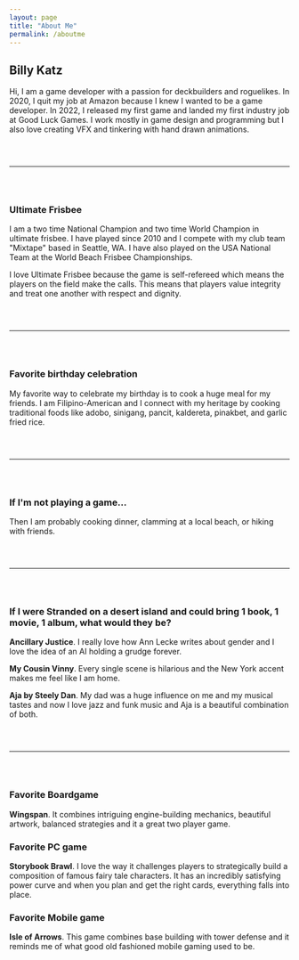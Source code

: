 ```yaml
---
layout: page
title: "About Me"
permalink: /aboutme
---
```


<head>
    <style>
         .large-empty-div {
          height:30px;
          font-size:30px
         }
    </style>

  </head>

## Billy Katz
Hi, I am a game developer with a passion for deckbuilders and roguelikes.  In 2020, I quit my job at Amazon because I knew I wanted to be a game developer. In 2022, I released my first game and landed my first industry job at Good Luck Games.  I work mostly in game design and programming but I also love creating VFX and tinkering with hand drawn animations. 

<div class="large-empty-div">&nbsp;</div>

---

<div class="large-empty-div">&nbsp;</div>

### Ultimate Frisbee
I am a two time National Champion and two time World Champion in ultimate frisbee.  I have played since 2010 and I compete with my club team "Mixtape" based in Seattle, WA. I have also played on the USA National Team at the World Beach Frisbee Championships.  

I love Ultimate Frisbee because the game is self-refereed which means the players on the field make the calls.  This means that players value integrity and treat one another with respect and dignity. 

<div class="large-empty-div">&nbsp;</div>

---

<div class="large-empty-div">&nbsp;</div>

### Favorite birthday celebration
My favorite way to celebrate my birthday is to cook a huge meal for my friends. I am Filipino-American and I connect with my heritage by cooking traditional foods like adobo, sinigang, pancit, kaldereta, pinakbet, and garlic fried rice. 

<div class="large-empty-div">&nbsp;</div>

---

<div class="large-empty-div">&nbsp;</div>

### If I'm not playing a game...
Then I am probably cooking dinner, clamming at a local beach, or hiking with friends.

<div class="large-empty-div">&nbsp;</div>

---

<div class="large-empty-div">&nbsp;</div>

### If I were Stranded on a desert island and could bring 1 book, 1 movie, 1 album, what would they be?
**Ancillary Justice**.  I really love how Ann Lecke writes about gender and I love the idea of an AI holding a grudge forever.


**My Cousin Vinny**.  Every single scene is hilarious and the New York accent makes me feel like I am home.


**Aja by Steely Dan**.  My dad was a huge influence on me and my musical tastes and now I love jazz and funk music and Aja is a beautiful combination of both.

<div class="large-empty-div">&nbsp;</div>

---

<div class="large-empty-div">&nbsp;</div>

### Favorite Boardgame
**Wingspan**. It combines intriguing engine-building mechanics, beautiful artwork, balanced strategies and it a great two player game.  

### Favorite PC game 
**Storybook Brawl**. I love the way it challenges players to strategically build a composition of famous fairy tale characters.  It has an incredibly satisfying power curve and when you plan and get the right cards, everything falls into place.    

### Favorite Mobile game
**Isle of Arrows**.  This game combines base building with tower defense and it reminds me of what good old fashioned mobile gaming used to be. 